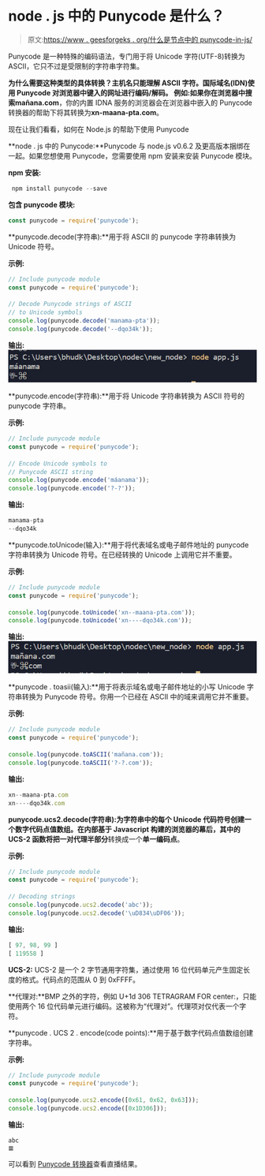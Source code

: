 # node . js 中的 Punycode 是什么？

> 原文:[https://www . geesforgeks . org/什么是节点中的 punycode-in-js/](https://www.geeksforgeeks.org/what-is-the-punycode-in-node-js/)

Punycode 是一种特殊的编码语法，专门用于将 Unicode 字符(UTF-8)转换为 ASCII，它只不过是受限制的字符串字符集。

**为什么需要这种类型的具体转换？**主机名只能理解 ASCII 字符。国际域名(IDN)使用 Punycode 对浏览器中键入的网址进行编码/解码。
例如:如果你在浏览器中搜索**mañana.com**，你的内置 IDNA 服务的浏览器会在浏览器中嵌入的 Punycode 转换器的帮助下将其转换为**xn-maana-pta.com**。

现在让我们看看，如何在 Node.js 的帮助下使用 Punycode

**node . js 中的 Punycode:**Punycode 与 node.js v0.6.2 及更高版本捆绑在一起。如果您想使用 Punycode，您需要使用 npm 安装来安装 Punycode 模块。

**npm 安装:**

```js
 npm install punycode --save 
```

**包含 punycode 模块:**

```js
const punycode = require('punycode');
```

**punycode.decode(字符串):**用于将 ASCII 的 punycode 字符串转换为 Unicode 符号。

**示例:**

```js
// Include punycode module
const punycode = require('punycode');

// Decode Punycode strings of ASCII
// to Unicode symbols
console.log(punycode.decode('manama-pta'));
console.log(punycode.decode('--dqo34k'));
```

**输出:**
![](img/0e9da52f6ace46d3d982a89151ec6c0a.png)

**punycode.encode(字符串):**用于将 Unicode 字符串转换为 ASCII 符号的 punycode 字符串。

**示例:**

```js
// Include punycode module
const punycode = require('punycode');

// Encode Unicode symbols to
// Punycode ASCII string 
console.log(punycode.encode('máanama'));
console.log(punycode.encode('?-?'));
```

**输出:**

```js
manama-pta
--dqo34k
```

**punycode.toUnicode(输入):**用于将代表域名或电子邮件地址的 punycode 字符串转换为 Unicode 符号。在已经转换的 Unicode 上调用它并不重要。

**示例:**

```js
// Include punycode module
const punycode = require('punycode');

console.log(punycode.toUnicode('xn--maana-pta.com'));
console.log(punycode.toUnicode('xn----dqo34k.com'));
```

**输出:**
![](img/810d3fcc40f6e84fbae7438645f09631.png)

**punycode . toasii(输入):**用于将表示域名或电子邮件地址的小写 Unicode 字符串转换为 Punycode 符号。你用一个已经在 ASCII 中的域来调用它并不重要。

**示例:**

```js
// Include punycode module
const punycode = require('punycode');

console.log(punycode.toASCII('mañana.com'));
console.log(punycode.toASCII('?-?.com'));
```

**输出:**

```js
xn--maana-pta.com
xn----dqo34k.com
```

**punycode.ucs2.decode(字符串):**为字符串中的每个 Unicode 代码符号创建一个数字代码点值数组。在内部基于 Javascript 构建的浏览器的幕后，其中的 UCS-2 函数将把一对**代理半部分**转换成一个**单一编码点**。

**示例:**

```js
// Include punycode module
const punycode = require('punycode');

// Decoding strings 
console.log(punycode.ucs2.decode('abc'));
console.log(punycode.ucs2.decode('\uD834\uDF06'));
```

**输出:**

```js
[ 97, 98, 99 ]
[ 119558 ]
```

**UCS-2:** UCS-2 是一个 2 字节通用字符集，通过使用 16 位代码单元产生固定长度的格式。代码点的范围从 0 到 0xFFFF。

**代理对:**BMP 之外的字符，例如 U+1d 306 TETRAGRAM FOR center:，只能使用两个 16 位代码单元进行编码。这被称为“代理对”。代理项对仅代表一个字符。

**punycode . UCS 2 . encode(code points):**用于基于数字代码点值数组创建字符串。

**示例:**

```js
// Include punycode module
const punycode = require('punycode');

console.log(punycode.ucs2.encode([0x61, 0x62, 0x63]));
console.log(punycode.ucs2.encode([0x1D306]));
```

**输出:**

```
abc
𝌆
```

可以看到
[Punycode 转换器](https://www.punycoder.com/)查看直播结果。